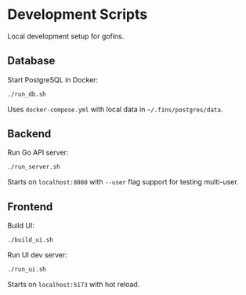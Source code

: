 # Development Scripts

Local development setup for gofins.

## Database

Start PostgreSQL in Docker:
```bash
./run_db.sh
```

Uses `docker-compose.yml` with local data in `~/.fins/postgres/data`.

## Backend

Run Go API server:
```bash
./run_server.sh
```

Starts on `localhost:8080` with `--user` flag support for testing multi-user.

## Frontend

Build UI:
```bash
./build_ui.sh
```

Run UI dev server:
```bash
./run_ui.sh
```

Starts on `localhost:5173` with hot reload.
